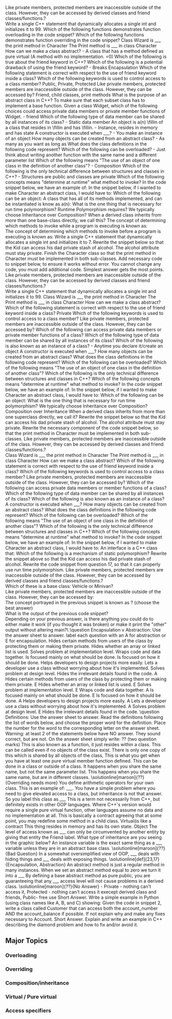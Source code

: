 Like private members, protected members are inaccessible outside of the class. However, they can be accessed by derived classes and friend classes/functions.?\
Write a single C++ statement that dynamically allocates a single int and initializes it to 99.
Which of the following functions demonstrates function overloading in the code snippet?
Which of the following functions demonstrates function overriding in the code snippet?
Class Wizard is ___ the print method in Character
The Print method is ___ in class Character
How can we make a class abstract? - A class that has a method defined as pure virtual (A method with no implementation. =0)
Which of the following is true about the friend keyword in C++?
Which of the following is a potential drawback of using the friend keyword? - Breaks Encapsulation
Which of the following statement is correct with respect to the use of friend keyword inside a class?
Which of the following keywords is used to control access to a class member? Public, Private, Protected 
Like private members, protected members are inaccessible outside of the class. However, they can be accessed by? Friend, child classes, print methods
What is the purpose of an abstract class in C++? To make sure that each subset class has to implement a base function.
Given a class Widget, which of the following choices could access private data members or private member functions of Widget. - friend
Which of the following type of data member can be shared by all instances of its class? - Static data member 
An object is a(n) \fillin of a class that resides in \fillin and has \fillin. - Instance, resides in memory and has state
A constructor is executed when ___? - You make an instance of an object
How many objects can be created from an abstract class? - As many as you want as long as 
What does the class definitions in the following code represent?
Which of the following can be overloaded? - Just think about writing another function with the same name and a different parameter list 
Which of the following means "The use of an object of one class in the definition of another class"? - Composition 
Which of the following is the only technical difference between structures and classes in C++? - Structures are public and classes are private
Which of the following concepts means "determine at runtime" what method to invoke?
In the code snippet below, we have an example of:
In the snippet below, if I wanted to make Character an abstract class, I would have to:
Which of the following can be an object:
A class that has all of its methods implemented, and can be instantiated is know as a(n):
What is the one thing that is necessary for run time polymorphism?
Runtime Polymorphism requires?
We typically choose Inheritance over Composition?
When a derived class inherits from more than one base-class directly, we call this?
The concept of determining which methods to invoke while a program is executing is known as:\
The concept of determining which methods to invoke before a program is executing is known as:
Write a single C++ statement that dynamically allocates a single int and initializes it to 7.
Rewrite the snippet below so that the Kid can access his dad private stash of alcohol. The alcohol attribute must stay private.
Finish the Character class so that the print method in Character must be implemented in both sub-classes.
Add necessary code to snippet below, to ensure it works without error. You cannot change any code, you must add additional code. Simplest answer gets the most points.
Like private members, protected members are inaccessible outside of the class. However, they can be accessed by derived classes and friend classes/functions.?\
Write a single C++ statement that dynamically allocates a single int and initializes it to 99.
Class Wizard is ___ the print method in Character
The Print method is ___ in class Character
How can we make a class abstract?
Which of the following statement is correct with respect to the use of friend keyword inside a class? Private
Which of the following keywords is used to control access to a class member? 
Like private members, protected members are inaccessible outside of the class. However, they can be accessed by?
Which of the following can access private data members or private member functions of a class?
Which of the following type of data member can be shared by all instances of its class?
Which of the following is also known as an instance of a class? - Anytime you declare it/create an object
A constructor is executed when ___?
How many objects can be created from an abstract class?
What does the class definitions in the following code represent?
Which of the following can be overloaded?
Which of the following means "The use of an object of one class in the definition of another class"?
Which of the following is the only technical difference between structures and classes in C++?
Which of the following concepts means "determine at runtime" what method to invoke?
In the code snippet below, we have an example of:
In the snippet below, if I wanted to make Character an abstract class, I would have to:
Which of the following can be an object:
What is the one thing that is necessary for run time polymorphism?
We typically choose Inheritance over Composition? Composition over Inheritance
When a derived class inherits from more than one superclass directly, we call it?
Rewrite the snippet below so that the Kid can access his dad private stash of alcohol. The alcohol attribute must stay private.
Rewrite the necessary component of the code snippet below, so that the print method in Character must be implemented in both sub-classes.
Like private members, protected members are inaccessible outside of the class. However, they can be accessed by derived classes and friend classes/functions.?\
Class Wizard is ___ the print method in Character
The Print method is ___ in class Character
How can we make a class abstract?
Which of the following statement is correct with respect to the use of friend keyword inside a class?
Which of the following keywords is used to control access to a class member?
Like private members, protected members are inaccessible outside of the class. However, they can be accessed by?
Which of the following can access private data members or member functions of a class?
Which of the following type of data member can be shared by all instances of its class?
Which of the following is also known as an instance of a class?
A constructor is executed when ___?
How many objects can be created from an abstract class?
What does the class definitions in the following code represent?
Which of the following can be overloaded?
Which of the following means "The use of an object of one class in the definition of another class"?
Which of the following is the only technical difference between structures and classes in C++?
Which of the following concepts means "determine at runtime" what method to invoke?
In the code snippet below, we have an example of:
In the snippet below, if I wanted to make Character an abstract class, I would have to:
An interface is a C++ class that:
Which of the following is a mechanism of static polymorphism?
Rewrite the snippet above so that the Kid can access his dad private stash of alcohol.
Rewrite the code snippet from question 17, so that it can properly use run time polymorphism.
Like private members, protected members are inaccessible outside of the class. However, they can be accessed by derived classes and friend classes/functions.?\
Which of these is a base class: Vehicle or Minivan?\
Like private members, protected members are inaccessible outside of the class. However, they can be accessed by:\
The concept portrayed in the previous snippet is known as 
 ? (choose the best answer)\
What is the output of the previous code snippet?\
Depending on your previous answer, is there anything you could do to either make it work (if you thought it was broken) or make it print the "other" output without altering main?\ \question Encapsulation v Abstraction: Use the answer sheet to answer. label each question with an A for abstraction or E for encapsulation.
Hides certain methods from users of the class by protecting them or making them private.
Hides whether an array or linked list is used.
Solves problem at implementation level.
Wraps code and data together.
Is focused mainly on what should be done.
Is focused on how it should be done.
Helps developers to design projects more easily.
Lets a developer use a class without worrying about how it's implemented.
Solves problem at design level.
Hides the irrelevant details found in the code.
A Hides certain methods from users of the class by protecting them or making them private.
E Hides whether an array or linked list is used.
E Solves problem at implementation level.
E Wraps code and data together.
A Is focused mainly on what should be done.
E Is focused on how it should be done.
A Helps developers to design projects more easily.
A Lets a developer use a class without worrying about how it's implemented.
A Solves problem at design level.
E Hides the irrelevant details found in the code. \question Definitions: Use the answer sheet to answer. Read the definitions following the list of words below, and choose the proper word for the definition. Place the number for the word to the corresponding letter on the answer sheet. Warning: at least 2 of the statements below have NO answer. They sound correct, but are not. On the answer sheet simply write: ?? (two question marks)
This is also known as a function, it just resides within a class.
This can be called even if no objects of the class exist.
There is only one copy of this which is shared by all objects of the class,
This is what you get when you have at least one pure virtual member function defined.
This can be done in a class or outside of a class. It happens when you share the same name, but not the same parameter list.
This happens when you share the same name, but are in different classes. \solutionline[maroon]{??} {Overriding needs more}
You define arithmetic operators for your own class. This is an example of: ___.
You have a simple problem where you need to give elevated access to a class, but inheritance is not that answer. So you label this class as ___
This is a term not necessarily from C++, but definitely exists in other OOP languages. Where C++'s version would require a single pure virtual function, other languages assume no data and no implementation at all.
This is basically a contract agreeing that at some point, you may redefine some method in a child class. Virtual(is like a contract
This thing resides in memory and has its own state. Object
The level of access known as ___ can only be circumvented by another entity by giving that entity the Friend label.
What type of inheritance are you seeing in the graphic below?
An instance variable is the exact same thing as a ___ variable unless they are in an abstract base class. \solutionline[maroon]{??}{Bad Question}
In a somewhat oversimplified view of OOP, ___ deals with hiding things and ___ deals with exposing things. \solutionline[def]{23,17}{Encapsulation, Abstraction}
An abstract method is just a regular method in many instances. When we set an abstract method equal to zero we turn it into a ___
By defining a base abstract method as pure public, you are guaranteeing that any ___ access level will not cause problems in a derived class. \solutionline[maroon]{??}{No Answer} - Private - nothing can't access it, Protected - nothing can't access it execept derived class and friends, Public- free use
Short Answer. Write a simple example in Python (using class names like A, B, and C) showing:
Given the code in snippet 2, write a class called Customer that can access both the account_number AND the account_balance if possible. If not explain why and make any fixes necessary to Account.
Short Answer. Explain and write an example in C++ describing the diamond problem and how to fix and/or avoid it.

## Major Topics
### Overloading
### Overriding 
### Composition/inheritance 
### Virtual / Pure virtual 
### Access specifiers 
